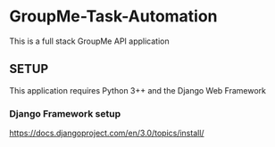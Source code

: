 # GroupMe-Task-Automation
This is a full stack GroupMe API application

## SETUP
This application requires Python 3++ and the Django Web Framework

### Django Framework setup
https://docs.djangoproject.com/en/3.0/topics/install/

